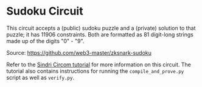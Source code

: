 # Sudoku Circuit

This circuit accepts a (public) sudoku puzzle and a (private) solution to that puzzle; it has 11906 constraints.
Both are formatted as 81 digit-long strings made up of the digits "0" - "9".

Source: https://github.com/web3-master/zksnark-sudoku

Refer to the [Sindri Circom tutorial](https://sindri-labs.github.io/docs/how-to-guides/frameworks/circom/) for more information on this circuit.
The tutorial also contains instructions for running the `compile_and_prove.py` script as well as `verify.py`.
 